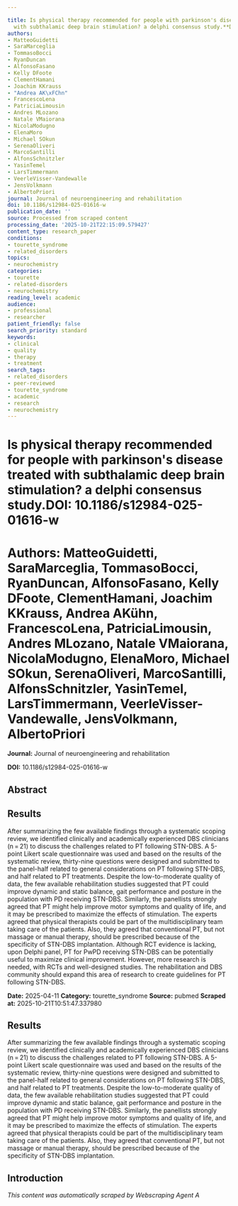 ```yaml
---

title: Is physical therapy recommended for people with parkinson's disease treated
  with subthalamic deep brain stimulation? a delphi consensus study.**DOI:** 10.1186/s12984-025-01616-w
authors:
- MatteoGuidetti
- SaraMarceglia
- TommasoBocci
- RyanDuncan
- AlfonsoFasano
- Kelly DFoote
- ClementHamani
- Joachim KKrauss
- "Andrea AK\xFChn"
- FrancescoLena
- PatriciaLimousin
- Andres MLozano
- Natale VMaiorana
- NicolaModugno
- ElenaMoro
- Michael SOkun
- SerenaOliveri
- MarcoSantilli
- AlfonsSchnitzler
- YasinTemel
- LarsTimmermann
- VeerleVisser-Vandewalle
- JensVolkmann
- AlbertoPriori
journal: Journal of neuroengineering and rehabilitation
doi: 10.1186/s12984-025-01616-w
publication_date: ''
source: Processed from scraped content
processing_date: '2025-10-21T22:15:09.579427'
content_type: research_paper
conditions:
- tourette_syndrome
- related_disorders
topics:
- neurochemistry
categories:
- tourette
- related-disorders
- neurochemistry
reading_level: academic
audience:
- professional
- researcher
patient_friendly: false
search_priority: standard
keywords:
- clinical
- quality
- therapy
- treatment
search_tags:
- related_disorders
- peer-reviewed
- tourette_syndrome
- academic
- research
- neurochemistry
---
```




# Is physical therapy recommended for people with parkinson's disease treated with subthalamic deep brain stimulation? a delphi consensus study.**DOI:** 10.1186/s12984-025-01616-w

# **Authors:** MatteoGuidetti, SaraMarceglia, TommasoBocci, RyanDuncan, AlfonsoFasano, Kelly DFoote, ClementHamani, Joachim KKrauss, Andrea AKühn, FrancescoLena, PatriciaLimousin, Andres MLozano, Natale VMaiorana, NicolaModugno, ElenaMoro, Michael SOkun, SerenaOliveri, MarcoSantilli, AlfonsSchnitzler, YasinTemel, LarsTimmermann, VeerleVisser-Vandewalle, JensVolkmann, AlbertoPriori

**Journal:** Journal of neuroengineering and rehabilitation

**DOI:** 10.1186/s12984-025-01616-w

## Abstract

## Results
After summarizing the few available findings through a systematic scoping review, we identified clinically and academically experienced DBS clinicians (n = 21) to discuss the challenges related to PT following STN-DBS. A 5-point Likert scale questionnaire was used and based on the results of the systematic review, thirty-nine questions were designed and submitted to the panel-half related to general considerations on PT following STN-DBS, and half related to PT treatments.
Despite the low-to-moderate quality of data, the few available rehabilitation studies suggested that PT could improve dynamic and static balance, gait performance and posture in the population with PD receiving STN-DBS. Similarly, the panellists strongly agreed that PT might help improve motor symptoms and quality of life, and it may be prescribed to maximize the effects of stimulation. The experts agreed that physical therapists could be part of the multidisciplinary team taking care of the patients. Also, they agreed that conventional PT, but not massage or manual therapy, should be prescribed because of the specificity of STN-DBS implantation.
Although RCT evidence is lacking, upon Delphi panel, PT for PwPD receiving STN-DBS can be potentially useful to maximize clinical improvement. However, more research is needed, with RCTs and well-designed studies. The rehabilitation and DBS community should expand this area of research to create guidelines for PT following STN-DBS.

**Date:** 2025-04-11
**Category:** tourette_syndrome
**Source:** pubmed
**Scraped at:** 2025-10-21T10:51:47.337980
## Results
After summarizing the few available findings through a systematic scoping review, we identified clinically and academically experienced DBS clinicians (n = 21) to discuss the challenges related to PT following STN-DBS. A 5-point Likert scale questionnaire was used and based on the results of the systematic review, thirty-nine questions were designed and submitted to the panel-half related to general considerations on PT following STN-DBS, and half related to PT treatments.
Despite the low-to-moderate quality of data, the few available rehabilitation studies suggested that PT could improve dynamic and static balance, gait performance and posture in the population with PD receiving STN-DBS. Similarly, the panellists strongly agreed that PT might help improve motor symptoms and quality of life, and it may be prescribed to maximize the effects of stimulation. The experts agreed that physical therapists could be part of the multidisciplinary team taking care of the patients. Also, they agreed that conventional PT, but not massage or manual therapy, should be prescribed because of the specificity of STN-DBS implantation.
## Introduction
*This content was automatically scraped by Webscraping Agent A*
